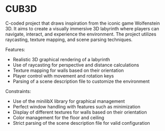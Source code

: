 # CUB3D

C-coded project that draws inspiration from the iconic game Wolfenstein 3D. It aims to create a visually immersive 3D labyrinth where players can navigate, interact, and experience the environment. The project utilizes raycasting, texture mapping, and scene parsing techniques.

Features:

- Realistic 3D graphical rendering of a labyrinth
- Use of raycasting for perspective and distance calculations
- Texture mapping for walls based on their orientation
- Player control with movement and rotation keys
- Parsing of a scene description file to customize the environment

Constraints:

- Use of the minilibX library for graphical management
- Perfect window handling with features such as minimization
- Display of different textures for walls based on their orientation
- Color management for the floor and ceiling
- Strict parsing of the scene description file for valid configuration
